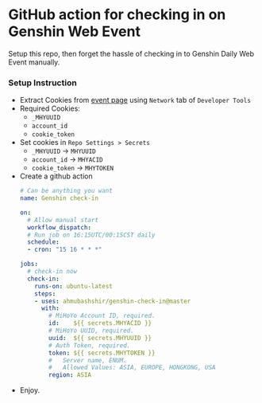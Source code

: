 # GitHub action for checking in on Genshin Web Event

Setup this repo, then forget the hassle of checking in to Genshin Daily Web Event manually.


### Setup Instruction
 * Extract Cookies from [event page](https://webstatic-sea.mihoyo.com/ys/event/signin-sea/index.html?act_id=e202102251931481 "Event Page") using `Network` tab of `Developer Tools`
  * Required Cookies:
     * `_MHYUUID`
     * `account_id`
     * `cookie_token`
 * Set cookies in `Repo Settings > Secrets`
   * `_MHYUUID`     -> `MHYUUID`
   * `account_id`   -> `MHYACID`
   * `cookie_token` -> `MHYTOKEN`
 * Create a github action
   ```yaml
   # Can be anything you want
   name: Genshin check-in

   on:
     # Allow manual start
     workflow_dispatch:
     # Run job on 16:15UTC/00:15CST daily
     schedule:
     - cron: "15 16 * * *"

   jobs:
     # check-in now
     check-in:
       runs-on: ubuntu-latest
       steps:
       - uses: ahmubashshir/genshin-check-in@master
         with:
           # MiHoYo Account ID, required.
           id:    ${{ secrets.MHYACID }}
           # MiHoYo UUID, required.
           uuid:  ${{ secrets.MHYUUID }}
           # Auth Token, required.
           token: ${{ secrets.MHYTOKEN }}
           #   Server name, ENUM.
           #   Allowed Values: ASIA, EUROPE, HONGKONG, USA
           region: ASIA
   ```
 * Enjoy.
